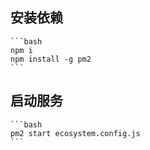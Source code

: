 ## 安装依赖

    ```bash
    npm i
    npm install -g pm2
    ```

## 启动服务

    ```bash
    pm2 start ecosystem.config.js
    ```
